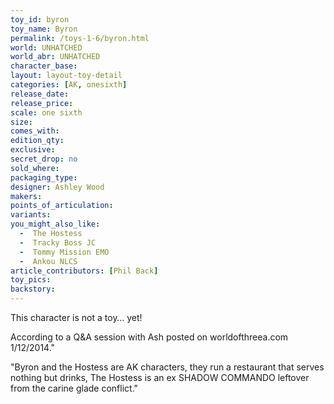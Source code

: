 ```yaml
---
toy_id: byron
toy_name: Byron
permalink: /toys-1-6/byron.html
world: UNHATCHED
world_abr: UNHATCHED
character_base: 
layout: layout-toy-detail
categories: [AK, onesixth]
release_date: 
release_price: 
scale: one sixth
size: 
comes_with: 
edition_qty: 
exclusive:
secret_drop: no
sold_where: 
packaging_type: 
designer: Ashley Wood
makers: 
points_of_articulation:
variants: 
you_might_also_like:
  -  The Hostess
  -  Tracky Boss JC
  -  Tommy Mission EMO
  -  Ankou NLCS
article_contributors: [Phil Back]
toy_pics:
backstory:
---
```

This character is not a toy… yet!

According to a Q&A session with Ash posted on worldofthreea.com 1/12/2014."

"Byron and the Hostess are AK characters, they run a restaurant that serves nothing but drinks, The Hostess is an ex SHADOW COMMANDO leftover from the carine glade conflict."